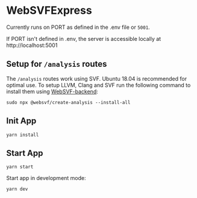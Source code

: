 # WebSVFExpress

Currently runs on PORT as defined in the .env file or `5001`.

If PORT isn't defined in .env, the server is accessible locally at http://localhost:5001

## Setup for `/analysis` routes

The `/analysis` routes work using SVF.
Ubuntu 18.04 is recommended for optimal use.
To setup LLVM, Clang and SVF run the following command to install them using [WebSVF-backend](https://www.npmjs.com/package/@websvf/create-analysis):

```
sudo npx @websvf/create-analysis --install-all
```

## Init App

```
yarn install
```

## Start App

```
yarn start
```

Start app in development mode:

```
yarn dev
```
